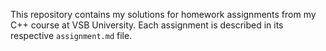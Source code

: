This repository contains my solutions for homework assignments from my C++ course at VSB University. 
Each assignment is described in its respective `assignment.md` file.
